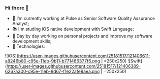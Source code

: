 ### Hi there 👋

- 🏢 I’m currently working at Pulse as Senior Software Quality Assurance Analyst;
- 📚 I'm studing iOS native development with Swift Language;
- 🌱 Day by day working on personal projects and improve my software development skills;
- 📱 Technologies:

![iOS](https://user-images.githubusercontent.com/25181517/121406611-a8246b80-c95e-11eb-9b11-b771486377f6.png | =250x250) ![Swift](https://user-images.githubusercontent.com/25181517/121406389-6267a300-c95e-11eb-8d67-f1e22afe8aea.png | =250x250)










